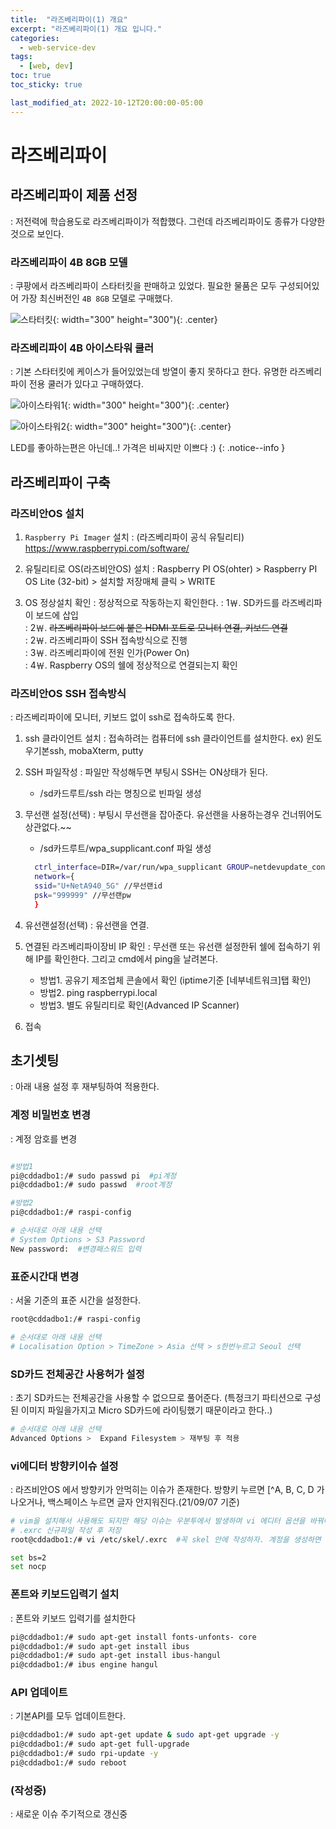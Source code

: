 ```yaml
---
title:  "라즈베리파이(1) 개요"
excerpt: "라즈베리파이(1) 개요 입니다."
categories:
  - web-service-dev
tags:
  - [web, dev]
toc: true
toc_sticky: true

last_modified_at: 2022-10-12T20:00:00-05:00
---
```


# 라즈베리파이
## 라즈베리파이 제품 선정
  : 저전력에 학습용도로 라즈베리파이가 적합했다. 그런데 라즈베리파이도 종류가 다양한것으로 보인다.

### 라즈베리파이 4B 8GB 모델
  : 쿠팡에서 라즈베리파이 스타터킷을 판매하고 있었다. 필요한 물품은 모두 구성되어있어 가장 최신버전인 `4B 8GB` 모델로 구매했다.
  
  ![스타터킷](/assets/images/ToyDev/WebServiceDev/Raspberry_Pi_StarterKit.jpg){: width="300" height="300"){: .center}


### 라즈베리파이 4B 아이스타워 쿨러
  : 기본 스타터킷에 케이스가 들어있었는데 방열이 좋지 못하다고 한다. 유명한 라즈베리파이 전용 쿨러가 있다고 구매하였다. 

  ![아이스타워1](/assets/images/ToyDev/WebServiceDev/Raspberry_Pi_ICETOWER_1.jpg){: width="300" height="300"){: .center}
  
  ![아이스타워2](/assets/images/ToyDev/WebServiceDev/Raspberry_Pi_ICETOWER_2.gif){: width="300" height="300"){: .center}


  LED를 좋아하는편은 아닌데..! 가격은 비싸지만 이쁘다 :)
  {: .notice--info }

## 라즈베리파이 구축
### 라즈비안OS 설치
1. `Raspberry Pi Imager` 설치
  : (라즈베리파이 공식 유틸리티) https://www.raspberrypi.com/software/
  
2. 유틸리티로 OS(라즈비안OS) 설치
  : Raspberry PI OS(ohter) > Raspberry PI OS Lite (32-bit) > 설치할 저장매체 클릭 >  WRITE

3. OS 정상설치 확인
  : 정상적으로 작동하는지 확인한다.
: 1￦. SD카드를 라즈베리파이 보드에 삽입  
: 2￦. ~~라즈베리파이 보드에 붙은 HDMI 포트로 모니터 연결, 키보드 연결~~  
: 2￦. 라즈베리파이 SSH 접속방식으로 진행  
: 3￦. 라즈베리파이에 전원 인가(Power On)  
: 4￦. Raspberry OS의 쉘에 정상적으로 연결되는지 확인  

### 라즈비안OS SSH 접속방식
  : 라즈베리파이에 모니터, 키보드 없이 ssh로 접속하도록 한다.

1. ssh 클라이언트 설치
  : 접속하려는 컴퓨터에 ssh 클라이언트를 설치한다. ex) 윈도우기본ssh, mobaXterm, putty

2. SSH 파일작성
  : 파일만 작성해두면 부팅시 SSH는 ON상태가 된다.
    - /sd카드루트/ssh 라는 명칭으로 빈파일 생성

3. 무선랜 설정(선택)
  : 부팅시 무선랜을 잡아준다. 유선랜을 사용하는경우 건너뛰어도 상관없다.~~
    - /sd카드루트/wpa_supplicant.conf 파일 생성
    ```bash
      ctrl_interface=DIR=/var/run/wpa_supplicant GROUP=netdevupdate_config=1
      network={
      ssid="U+NetA940_5G" //무선랜id
      psk="999999" //무선랜pw
      }  
    ```

3. 유선랜설정(선택)
  : 유선랜을 연결.

4. 연결된 라즈베리파이장비 IP 확인
  : 무선랜 또는 유선랜 설정한뒤 쉘에 접속하기 위해 IP를 확인한다. 그리고 cmd에서 ping을 날려본다.
    * 방법1. 공유기 제조업체 콘솔에서 확인 (iptime기준 [네부네트워크]탭 확인)
    * 방법2. ping raspberrypi.local
    * 방법3. 별도 유틸리티로 확인(Advanced IP Scanner)

5. 접속

## 초기셋팅
: 아래 내용 설정 후 재부팅하여 적용한다.
### 계정 비밀번호 변경
  : 계정 암호를 변경
  ```bash
  
  #방법1
  pi@cddadbo1:/# sudo passwd pi  #pi계정
  pi@cddadbo1:/# sudo passwd  #root계정

  #방법2
  pi@cddadbo1:/# raspi-config
 
  # 순서대로 아래 내용 선택
  # System Options > S3 Password
  New password:  #변경패스워드 입력

  ```

### 표준시간대 변경
  : 서울 기준의 표준 시간을 설정한다.
  ```bash
  root@cddadbo1:/# raspi-config
  
  # 순서대로 아래 내용 선택
  # Localisation Option > TimeZone > Asia 선택 > s한번누르고 Seoul 선택

  ```

### SD카드 전체공간 사용허가 설정
  : 초기 SD카드는 전체공간을 사용할 수 없으므로 풀어준다. (특정크기 파티션으로 구성된 이미지 파일을가지고  Micro SD카드에 라이팅했기 때문이라고 한다..)
  
  ```bash
  # 순서대로 아래 내용 선택
  Advanced Options >  Expand Filesystem > 재부팅 후 적용

  ```

### vi에디터 방향키이슈 설정
  : 라즈비안OS 에서 방향키가 안먹히는 이슈가 존재한다. 방향키 누르면 [^A, B, C, D 가 나오거나, 백스페이스 누르면 글자 안지워진다.(21/09/07 기준)
  ```bash
  # vim을 설치해서 사용해도 되지만 해당 이슈는 우분투에서 발생하며 vi 에디터 옵션을 바꿔야한다.
  # .exrc 신규파일 작성 후 저장
  root@cddadbo1:/# vi /etc/skel/.exrc  #꼭 skel 안에 작성하자. 계정을 생성하면 홈디렉토리에 기본적으로 생성되는 파일로 설정한다.

  set bs=2
  set nocp

  ```

### 폰트와 키보드입력기 설치
  : 폰트와 키보드 입력기를 설치한다
  ```bash
  pi@cddadbo1:/# sudo apt-get install fonts-unfonts- core
  pi@cddadbo1:/# sudo apt-get install ibus
  pi@cddadbo1:/# sudo apt-get install ibus-hangul
  pi@cddadbo1:/# ibus engine hangul

  ```

### API 업데이트
  : 기본API를 모두 업데이트한다.
  ```bash
  pi@cddadbo1:/# sudo apt-get update & sudo apt-get upgrade -y
  pi@cddadbo1:/# sudo apt-get full-upgrade
  pi@cddadbo1:/# sudo rpi-update -y
  pi@cddadbo1:/# sudo reboot

  ```

### (작성중)
  : 새로운 이슈 주기적으로 갱신중
